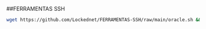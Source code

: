 ##FERRAMENTAS SSH

```sh
wget https://github.com/Lockednet/FERRAMENTAS-SSH/raw/main/oracle.sh && chmod 777 oracle.sh && ./oracle.sh
```
